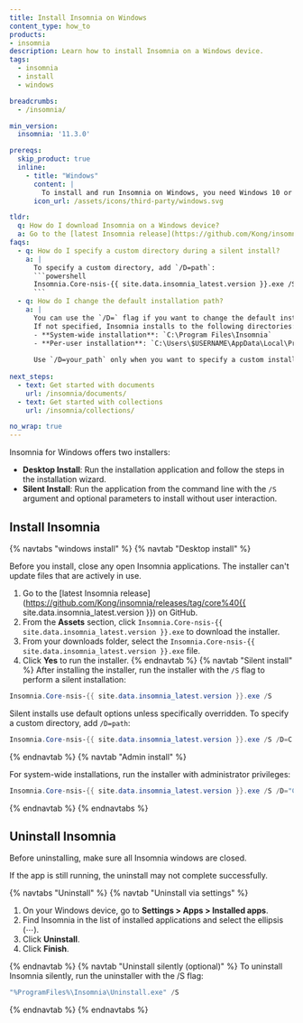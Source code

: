 ```yaml
---
title: Install Insomnia on Windows
content_type: how_to
products:
- insomnia
description: Learn how to install Insomnia on a Windows device.
tags:
  - insomnia
  - install
  - windows

breadcrumbs:
  - /insomnia/

min_version:
  insomnia: '11.3.0'

prereqs:
  skip_product: true
  inline:
    - title: "Windows"
      content: |
        To install and run Insomnia on Windows, you need Windows 10 or later.
      icon_url: /assets/icons/third-party/windows.svg

tldr:
  q: How do I download Insomnia on a Windows device?
  a: Go to the [latest Insomnia release](https://github.com/Kong/insomnia/releases/tag/core%40{{ site.data.insomnia_latest.version }}) on GitHub and download `Insomnia.Core-nsis-{{ site.data.insomnia_latest.version }}.exe` file.
faqs:
  - q: How do I specify a custom directory during a silent install?
    a: |
      To specify a custom directory, add `/D=path`:
      ```powershell
      Insomnia.Core-nsis-{{ site.data.insomnia_latest.version }}.exe /S /D=C:\Insomnia
      ```
  - q: How do I change the default installation path? 
    a: |
      You can use the `/D=` flag if you want to change the default installation path.  
      If not specified, Insomnia installs to the following directories:
      - **System-wide installation**: `C:\Program Files\Insomnia`  
      - **Per-user installation**: `C:\Users\$USERNAME\AppData\Local\Programs\Insomnia`  
      
      Use `/D=your_path` only when you want to specify a custom installation directory.
     
next_steps:
  - text: Get started with documents
    url: /insomnia/documents/
  - text: Get started with collections
    url: /insomnia/collections/

no_wrap: true    
---
```


Insomnia for Windows offers two installers:
- **Desktop Install**: Run the installation application and follow the steps in the installation wizard.
- **Silent Install**: Run the application from the command line with the `/S` argument and optional parameters to install without user interaction.

## Install Insomnia

{% navtabs "windows install" %}
{% navtab "Desktop install" %}

Before you install, close any open Insomnia applications. The installer can't update files that are actively in use.

1. Go to the [latest Insomnia release](https://github.com/Kong/insomnia/releases/tag/core%40{{ site.data.insomnia_latest.version }}) on GitHub.
1. From the **Assets** section, click `Insomnia.Core-nsis-{{ site.data.insomnia_latest.version }}.exe` to download the installer.
1. From your downloads folder, select the `Insomnia.Core-nsis-{{ site.data.insomnia_latest.version }}.exe` file.
1. Click **Yes** to run the installer.
{% endnavtab %}
{% navtab "Silent install" %}
After installing the installer, run the installer with the `/S` flag to perform a silent installation:

```powershell
Insomnia.Core-nsis-{{ site.data.insomnia_latest.version }}.exe /S
```

Silent installs use default options unless specifically overridden. 
To specify a custom directory, add `/D=path`: 

```powershell
Insomnia.Core-nsis-{{ site.data.insomnia_latest.version }}.exe /S /D=C:\Insomnia
```

{% endnavtab %}
{% navtab "Admin install" %}

For system-wide installations, run the installer with administrator privileges:

```powershell
Insomnia.Core-nsis-{{ site.data.insomnia_latest.version }}.exe /S /D="C:\Program Files\Insomnia"
```
{% endnavtab %}
{% endnavtabs %}


## Uninstall Insomnia
Before uninstalling, make sure all Insomnia windows are closed.

If the app is still running, the uninstall may not complete successfully.

{% navtabs "Uninstall" %}
{% navtab "Uninstall via settings" %}

1. On your Windows device, go to **Settings > Apps > Installed apps**.
1. Find Insomnia in the list of installed applications and select the ellipsis (⋯).
1. Click **Uninstall**.
1. Click **Finish**.

{% endnavtab %}
{% navtab "Uninstall silently (optional)" %}
To uninstall Insomnia silently, run the uninstaller with the /S flag:

```powershell
"%ProgramFiles%\Insomnia\Uninstall.exe" /S
```
{% endnavtab %}
{% endnavtabs %}